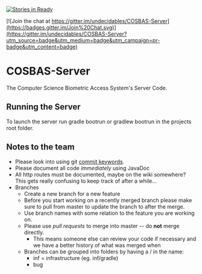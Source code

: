 [![Stories in Ready](https://badge.waffle.io/undecidables/COSBAS-Server.png?label=ready&title=Ready)](https://waffle.io/undecidables/COSBAS-Server)

[![Join the chat at https://gitter.im/undecidables/COSBAS-Server](https://badges.gitter.im/Join%20Chat.svg)](https://gitter.im/undecidables/COSBAS-Server?utm_source=badge&utm_medium=badge&utm_campaign=pr-badge&utm_content=badge)

# COSBAS-Server

The Computer Science Biometric Access System's Server Code.

## Running the Server

To launch the server run gradle bootrun or gradlew bootrun in the projects root folder.  

## Notes to the team
* Please look into using git [commit keywords](https://help.github.com/articles/closing-issues-via-commit-messages/).
* Please document all code *immediately* using JavaDoc
* All http routes must be documented, maybe on the wiki somewhere? This gets really confusing to keep track of after a while...
* Branches
    + Create a new branch for a new feature
    + Before you start working on a recently merged branch please make sure to pull from master to update the branch to after the merge.
    + Use branch names with some relation to the feature you are working on.
    + Please use *pull requests* to merge into master -- do **not** merge directly. 
        - This means someone else can review your code if necessary and we have a better history of what was merged when
    + Branches can be grouped into folders by having  a / in the name:
        - inf = infrastructure  (eg. inf/gradle)
        - bug 
